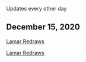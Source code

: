 Updates every other day

## December 15, 2020

[Lamar Redraws](redraws/Bazer.png)

[Lamar Redraws](redraws/Dogby.png)

